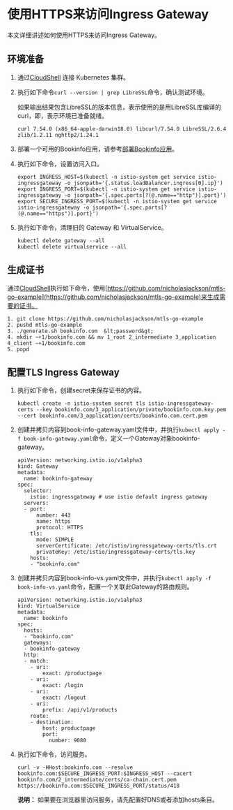 # 使用HTTPS来访问Ingress Gateway

本文详细讲述如何使用HTTPS来访问Ingress Gateway。

## 环境准备

1.  通过[CloudShell](/intl.zh-CN/Kubernetes集群用户指南/集群管理/管理与访问集群/在CloudShell上通过kubectl管理Kubernetes集群.md) 连接 Kubernetes 集群。

2.  执行如下命令`curl --version | grep LibreSSL`命令，确认测试环境。

    如果输出结果包含LibreSSL的版本信息，表示使用的是用LibreSSL库编译的curl，即，表示环境已准备就绪。

    ```
    curl 7.54.0 (x86_64-apple-darwin18.0) libcurl/7.54.0 LibreSSL/2.6.4 zlib/1.2.11 nghttp2/1.24.1
    ```

3.  部署一个可用的Bookinfo应用，请参考[部署Bookinfo应用](/intl.zh-CN/最佳实践/Istio/使用阿里云容器服务部署Bookinfo示例.md)。

4.  执行如下命令，设置访问入口。

    ```
    export INGRESS_HOST=$(kubectl -n istio-system get service istio-ingressgateway -o jsonpath='{.status.loadBalancer.ingress[0].ip}')
    export INGRESS_PORT=$(kubectl -n istio-system get service istio-ingressgateway -o jsonpath='{.spec.ports[?(@.name=="http")].port}')
    export SECURE_INGRESS_PORT=$(kubectl -n istio-system get service istio-ingressgateway -o jsonpath='{.spec.ports[?(@.name=="https")].port}')
    ```

5.  执行如下命令，清理旧的 Gateway 和 VirtualService。

    ```
    kubectl delete gateway --all
    kubectl delete virtualservice --all
    ```


## 生成证书

通过[CloudShell](/intl.zh-CN/Kubernetes集群用户指南/集群管理/管理与访问集群/在CloudShell上通过kubectl管理Kubernetes集群.md)执行如下命令，使用[https://github.com/nicholasjackson/mtls-go-example](https://github.com/nicholasjackson/mtls-go-example)来生成需要的证书。

```
1. git clone https://github.com/nicholasjackson/mtls-go-example
2. pushd mtls-go-example
3. ./generate.sh bookinfo.com  &lt;password&gt;
4. mkdir ~+1/bookinfo.com && mv 1_root 2_intermediate 3_application 4_client ~+1/bookinfo.com
5. popd
```

## 配置TLS Ingress Gateway

1.  执行如下命令，创建secret来保存证书的内容。

    ```
    kubectl create -n istio-system secret tls istio-ingressgateway-certs --key bookinfo.com/3_application/private/bookinfo.com.key.pem --cert bookinfo.com/3_application/certs/bookinfo.com.cert.pem
    ```

2.  创建并拷贝内容到book-info-gateway.yaml文件中，并执行`kubectl apply -f book-info-gateway.yaml`命令，定义一个Gateway对象bookinfo-gateway。

    ```
    apiVersion: networking.istio.io/v1alpha3
    kind: Gateway
    metadata:
      name: bookinfo-gateway
    spec:
      selector:
        istio: ingressgateway # use istio default ingress gateway
      servers:
      - port:
          number: 443
          name: https
          protocol: HTTPS
        tls:
          mode: SIMPLE
          serverCertificate: /etc/istio/ingressgateway-certs/tls.crt
          privateKey: /etc/istio/ingressgateway-certs/tls.key
        hosts:
        - "bookinfo.com"
    ```

3.  创建并拷贝内容到book-info-vs.yaml文件中，并执行`kubectl apply -f book-info-vs.yaml`命令，配置一个关联此Gateway的路由规则。

    ```
    apiVersion: networking.istio.io/v1alpha3
    kind: VirtualService
    metadata:
      name: bookinfo
    spec:
      hosts:
      - "bookinfo.com"
      gateways:
      - bookinfo-gateway
      http:
      - match:
        - uri:
            exact: /productpage
        - uri:
            exact: /login
        - uri:
            exact: /logout
        - uri:
            prefix: /api/v1/products
        route:
        - destination:
            host: productpage
            port:
              number: 9080
    ```

4.  执行如下命令，访问服务。

    ```
    curl -v -HHost:bookinfo.com --resolve bookinfo.com:$SECURE_INGRESS_PORT:$INGRESS_HOST --cacert bookinfo.com/2_intermediate/certs/ca-chain.cert.pem https://bookinfo.com:$SECURE_INGRESS_PORT/status/418
    ```

    **说明：** 如果要在浏览器里访问服务，请先配置好DNS或者添加hosts条目。


